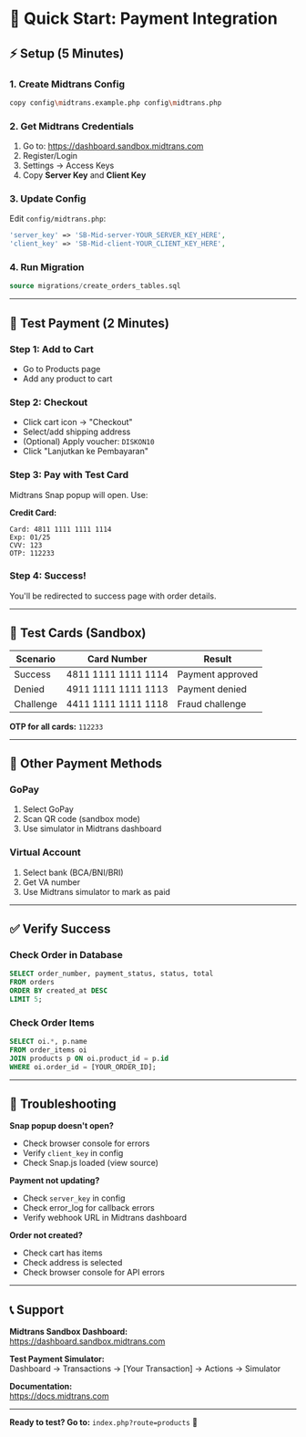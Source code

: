# 🚀 Quick Start: Payment Integration

## ⚡ Setup (5 Minutes)

### 1. Create Midtrans Config
```bash
copy config\midtrans.example.php config\midtrans.php
```

### 2. Get Midtrans Credentials
1. Go to: https://dashboard.sandbox.midtrans.com
2. Register/Login
3. Settings → Access Keys
4. Copy **Server Key** and **Client Key**

### 3. Update Config
Edit `config/midtrans.php`:
```php
'server_key' => 'SB-Mid-server-YOUR_SERVER_KEY_HERE',
'client_key' => 'SB-Mid-client-YOUR_CLIENT_KEY_HERE',
```

### 4. Run Migration
```sql
source migrations/create_orders_tables.sql
```

---

## 🧪 Test Payment (2 Minutes)

### Step 1: Add to Cart
- Go to Products page
- Add any product to cart

### Step 2: Checkout
- Click cart icon → "Checkout"
- Select/add shipping address
- (Optional) Apply voucher: `DISKON10`
- Click "Lanjutkan ke Pembayaran"

### Step 3: Pay with Test Card
Midtrans Snap popup will open. Use:

**Credit Card:**
```
Card: 4811 1111 1111 1114
Exp: 01/25
CVV: 123
OTP: 112233
```

### Step 4: Success!
You'll be redirected to success page with order details.

---

## 🎴 Test Cards (Sandbox)

| Scenario | Card Number | Result |
|----------|-------------|--------|
| Success | 4811 1111 1111 1114 | Payment approved |
| Denied | 4911 1111 1111 1113 | Payment denied |
| Challenge | 4411 1111 1111 1118 | Fraud challenge |

**OTP for all cards:** `112233`

---

## 🏦 Other Payment Methods

### GoPay
1. Select GoPay
2. Scan QR code (sandbox mode)
3. Use simulator in Midtrans dashboard

### Virtual Account
1. Select bank (BCA/BNI/BRI)
2. Get VA number
3. Use Midtrans simulator to mark as paid

---

## ✅ Verify Success

### Check Order in Database
```sql
SELECT order_number, payment_status, status, total 
FROM orders 
ORDER BY created_at DESC 
LIMIT 5;
```

### Check Order Items
```sql
SELECT oi.*, p.name 
FROM order_items oi
JOIN products p ON oi.product_id = p.id
WHERE oi.order_id = [YOUR_ORDER_ID];
```

---

## 🐛 Troubleshooting

**Snap popup doesn't open?**
- Check browser console for errors
- Verify `client_key` in config
- Check Snap.js loaded (view source)

**Payment not updating?**
- Check `server_key` in config
- Check error_log for callback errors
- Verify webhook URL in Midtrans dashboard

**Order not created?**
- Check cart has items
- Check address is selected
- Check browser console for API errors

---

## 📞 Support

**Midtrans Sandbox Dashboard:**  
https://dashboard.sandbox.midtrans.com

**Test Payment Simulator:**  
Dashboard → Transactions → [Your Transaction] → Actions → Simulator

**Documentation:**  
https://docs.midtrans.com

---

**Ready to test? Go to:** `index.php?route=products` 🚀
